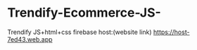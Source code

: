 # Trendify-Ecommerce-JS-
Trendify
JS+html+css
firebase host:(website link)
https://host-7ed43.web.app
